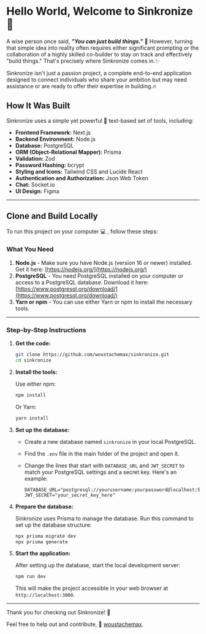 # Hello World, Welcome to Sinkronize 🔄

A wise person once said, ***"You can just build things."*** 📲
However, turning that simple idea into reality often requires either significant prompting or the collaboration of a highly skilled co-builder to stay on track and effectively "build things."
That's precisely where Sinkronize comes in.✨

Sinkronize isn't just a passion project, a complete end-to-end application designed to connect individuals who share your ambition but may need assistance or are ready to offer their expertise in building.🔥

## How It Was Built

Sinkronize uses a simple yet powerful 🦍 text-based set of tools, including:

* **Frontend Framework:** Next.js
* **Backend Environment:** Node.js 
* **Database:** PostgreSQL 
* **ORM (Object-Relational Mapper):** Prisma 
* **Validation:** Zod 
* **Password Hashing:** bcrypt 
* **Styling and Icons:** Tailwind CSS and Lucide React
* **Authentication and Authorization:** Json Web Token 
* **Chat:** Socket.io 
* **UI Design:** Figma 

---

## Clone and Build Locally

To run this project on your computer 💻 , follow these steps:

### What You Need

1.  **Node.js** - Make sure you have Node.js (version 16 or newer) installed. Get it here: [https://nodejs.org/](https://nodejs.org/)
2.  **PostgreSQL** - You need PostgreSQL installed on your computer or access to a PostgreSQL database. Download it here: [https://www.postgresql.org/download/](https://www.postgresql.org/download/)
3.  **Yarn or npm** - You can use either Yarn or npm to install the necessary tools.

---

### Step-by-Step Instructions

1.  **Get the code:**

    ```bash
    git clone https://github.com/woustachemax/sinkronize.git
    cd sinkronize
    ```

2.  **Install the tools:**

    Use either npm:

    ```bash
    npm install
    ```

    Or Yarn:

    ```bash
    yarn install
    ```

3.  **Set up the database:**

    * Create a new database named `sinkronize` in your local PostgreSQL.
    * Find the `.env` file in the main folder of the project and open it.
    * Change the lines that start with `DATABASE_URL` and `JWT_SECRET` to match your PostgreSQL settings and a secret key. Here's an example:

        ```env
        DATABASE_URL="postgresql://yourusername:yourpassword@localhost:5432/sinkronize"
        JWT_SECRET="your_secret_key_here"
        ```

4.  **Prepare the database:**

    Sinkronize uses Prisma to manage the database. Run this command to set up the database structure:

    ```bash
    npx prisma migrate dev
    npx prisma generate
    ```

5.  **Start the application:**

    After setting up the database, start the local development server:

    ```bash
    npm run dev
    ```

    This will make the project accessible in your web browser at `http://localhost:3000`.


---

Thank you for checking out Sinkronize! 🙏

Feel free to help out and contribute, 🤎 [woustachemax](https://woustachemax.github.io/portfolio/).